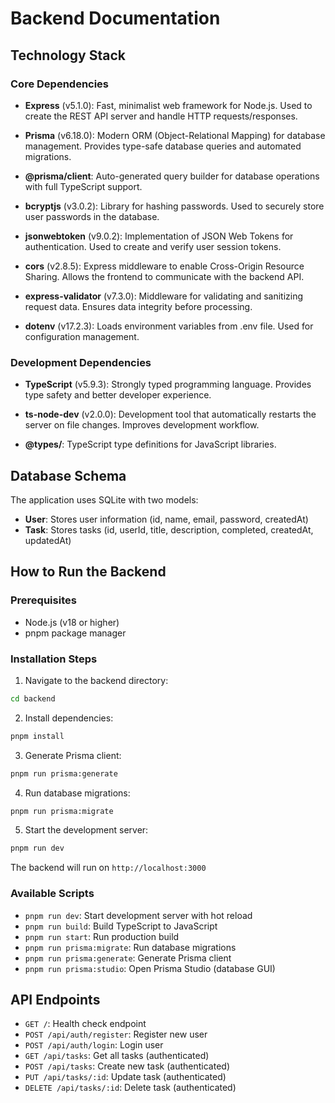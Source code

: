 # Backend Documentation

## Technology Stack

### Core Dependencies

- **Express** (v5.1.0): Fast, minimalist web framework for Node.js. Used to create the REST API server and handle HTTP requests/responses.

- **Prisma** (v6.18.0): Modern ORM (Object-Relational Mapping) for database management. Provides type-safe database queries and automated migrations.

- **@prisma/client**: Auto-generated query builder for database operations with full TypeScript support.

- **bcryptjs** (v3.0.2): Library for hashing passwords. Used to securely store user passwords in the database.

- **jsonwebtoken** (v9.0.2): Implementation of JSON Web Tokens for authentication. Used to create and verify user session tokens.

- **cors** (v2.8.5): Express middleware to enable Cross-Origin Resource Sharing. Allows the frontend to communicate with the backend API.

- **express-validator** (v7.3.0): Middleware for validating and sanitizing request data. Ensures data integrity before processing.

- **dotenv** (v17.2.3): Loads environment variables from .env file. Used for configuration management.

### Development Dependencies

- **TypeScript** (v5.9.3): Strongly typed programming language. Provides type safety and better developer experience.

- **ts-node-dev** (v2.0.0): Development tool that automatically restarts the server on file changes. Improves development workflow.

- **@types/**: TypeScript type definitions for JavaScript libraries.

## Database Schema

The application uses SQLite with two models:

- **User**: Stores user information (id, name, email, password, createdAt)
- **Task**: Stores tasks (id, userId, title, description, completed, createdAt, updatedAt)

## How to Run the Backend

### Prerequisites

- Node.js (v18 or higher)
- pnpm package manager

### Installation Steps

1. Navigate to the backend directory:
```bash
cd backend
```

2. Install dependencies:
```bash
pnpm install
```

3. Generate Prisma client:
```bash
pnpm run prisma:generate
```

4. Run database migrations:
```bash
pnpm run prisma:migrate
```

5. Start the development server:
```bash
pnpm run dev
```

The backend will run on `http://localhost:3000`

### Available Scripts

- `pnpm run dev`: Start development server with hot reload
- `pnpm run build`: Build TypeScript to JavaScript
- `pnpm run start`: Run production build
- `pnpm run prisma:migrate`: Run database migrations
- `pnpm run prisma:generate`: Generate Prisma client
- `pnpm run prisma:studio`: Open Prisma Studio (database GUI)

## API Endpoints

- `GET /`: Health check endpoint
- `POST /api/auth/register`: Register new user
- `POST /api/auth/login`: Login user
- `GET /api/tasks`: Get all tasks (authenticated)
- `POST /api/tasks`: Create new task (authenticated)
- `PUT /api/tasks/:id`: Update task (authenticated)
- `DELETE /api/tasks/:id`: Delete task (authenticated)

